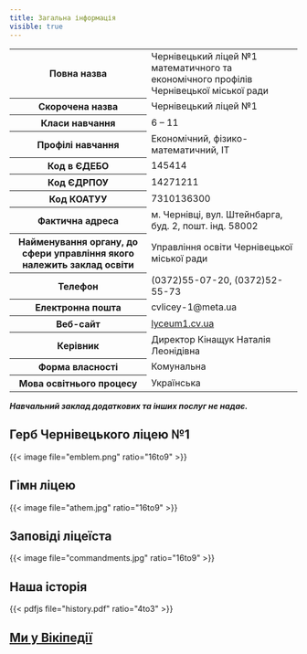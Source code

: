 ```yaml
---
title: Загальна інформація
visible: true
---
```


<table class="table table-responsive table-bordered">
    <tbody>
        <tr>
            <th>Повна назва</th>
            <td>Чернівецький ліцей №1 математичного та економічного профілів Чернівецької міської ради</td>
        </tr>
        <tr>
            <th>Скорочена назва</th>
            <td>Чернівецький ліцей №1</td>
        </tr>
        <tr>
            <th>Класи навчання</th>
            <td>6 – 11</td>
        </tr>
        <tr>
            <th>Профілі навчання</th>
            <td>Економічний, фізико-математичний, IT</td>
        </tr>
        <tr>
            <th>Код в ЄДЕБО</th>
            <td>145414</td>
        </tr>
        <tr>
            <th>Код ЄДРПОУ</th>
            <td>14271211</td>
        </tr>
        <tr>
            <th>Код КОАТУУ</th>
            <td>7310136300</td>
        </tr>
        <tr>
            <th>Фактична адреса</th>
            <td> м. Чернівці, вул. Штейнбарга, буд. 2, пошт. інд. 58002</td>
        </tr>
        <tr>
            <th>Найменування органу, до сфери управління якого належить заклад освіти</th>
            <td>Управління освіти Чернівецької міської ради</td>
        </tr>
        <tr>
            <th>Телефон</th>
            <td>(0372)55-07-20, (0372)52-55-73</td>
        </tr>
        <tr>
            <th>Електронна пошта</th>
            <td>cvlicey-1@meta.ua</td>
        </tr>
        <tr>
            <th>Веб-сайт</th>
            <td><a href="http://lyceum1.cv.ua/">lyceum1.cv.ua</a></td>
        </tr>
        <tr>
            <th>Керівник</th>
            <td>Директор Кінащук Наталія Леонідівна</td>
        </tr>
        <tr>
            <th>Форма власності</th>
            <td>Комунальна</td>
        </tr>
        <tr>
            <th>Мова освітнього процесу</th>
            <td>Українська</td>
        </tr>
    </tbody>
</table>

_**Навчальний заклад додаткових та інших послуг не надає.**_

## Герб Чернівецького ліцею №1

{{< image file="emblem.png" ratio="16to9" >}}

## Гімн ліцею

{{< image file="athem.jpg" ratio="16to9" >}}

## Заповіді ліцеїста

{{< image file="commandments.jpg" ratio="16to9" >}}

## Наша історія

{{< pdfjs file="history.pdf" ratio="4to3" >}}

## [Ми у Вікіпедії](https://uk.wikipedia.org/wiki/%D0%A7%D0%B5%D1%80%D0%BD%D1%96%D0%B2%D0%B5%D1%86%D1%8C%D0%BA%D0%B8%D0%B9_%D0%BC%D1%96%D1%81%D1%8C%D0%BA%D0%B8%D0%B9_%D0%BB%D1%96%D1%86%D0%B5%D0%B9_%E2%84%961)
